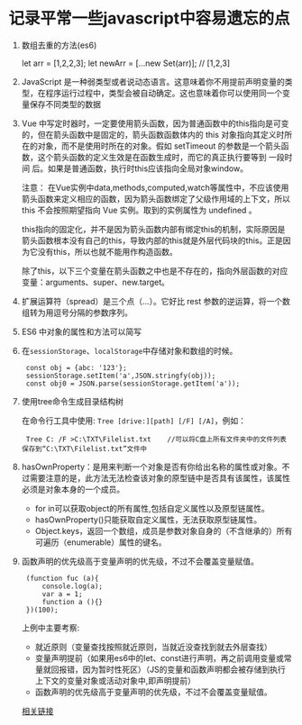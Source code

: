 # 记录平常一些javascript中容易遗忘的点

1. 数组去重的方法(es6)

    let arr = [1,2,2,3];
    let newArr = [...new Set(arr)];  // [1,2,3]

2. JavaScript 是一种弱类型或者说动态语言。这意味着你不用提前声明变量的类型，在程序运行过程中，类型会被自动确定。这也意味着你可以使用同一个变量保存不同类型的数据

3. Vue 中写定时器时，一定要使用箭头函数，因为普通函数中的this指向是可变的，但在箭头函数中是固定的，箭头函数函数体内的 this 对象指向其定义时所在的对象，而不是使用时所在的对象。假如 setTimeout 的参数是一个箭头函数，这个箭头函数的定义生效是在函数生成时，而它的真正执行要等到 一段时间 后。如果是普通函数，执行时this应该指向全局对象window。

    注意： 在Vue实例中data,methods,computed,watch等属性中，不应该使用箭头函数来定义相应的函数，因为箭头函数绑定了父级作用域的上下文，所以 this 不会按照期望指向 Vue 实例。取到的实例属性为 undefined 。

    this指向的固定化，并不是因为箭头函数内部有绑定this的机制，实际原因是箭头函数根本没有自己的this，导致内部的this就是外层代码块的this。正是因为它没有this，所以也就不能用作构造函数。

    除了this，以下三个变量在箭头函数之中也是不存在的，指向外层函数的对应变量：arguments、super、new.target。

4. 扩展运算符（spread）是三个点（...）。它好比 rest 参数的逆运算，将一个数组转为用逗号分隔的参数序列。

5. ES6 中对象的属性和方法可以简写

6. 在`sessionStorage`、`localStorage`中存储对象和数组的时候。

        const obj = {abc: '123'};
        sessionStorage.setItem('a',JSON.stringfy(obj));
        const obj0 = JSON.parse(sessionStorage.getItem('a'));

7. 使用tree命令生成目录结构树

    在命令行工具中使用: `Tree [drive:][path] [/F] [/A]`，例如：

        Tree C: /F >C:\TXT\Filelist.txt    //可以将C盘上所有文件夹中的文件列表保存到“C:\TXT\Filelist.txt”文件中

8. hasOwnProperty：是用来判断一个对象是否有你给出名称的属性或对象。不过需要注意的是，此方法无法检查该对象的原型链中是否具有该属性，该属性必须是对象本身的一个成员。

    * for in可以获取object的所有属性,包括自定义属性以及原型链属性。
    * hasOwnProperty()只能获取自定义属性，无法获取原型链属性。
    * Object.keys，返回一个数组，成员是参数对象自身的（不含继承的）所有可遍历（enumerable）属性的键名。

9. 函数声明的优先级高于变量声明的优先级，不过不会覆盖变量赋值。

        (function fuc (a){
            console.log(a);
            var a = 1;
            function a (){}
        })(100);
    
    上例中主要考察:

    * 就近原则（变量查找按照就近原则，当就近没查找到就去外层查找）
    * 变量声明提前（如果用es6中的let、const进行声明，再之前调用变量或常量就回报错，因为暂时性死区）（JS的变量和函数声明都会被存储到执行上下文的变量对象或活动对象中,即声明提前）
    * 函数声明的优先级高于变量声明的优先级，不过不会覆盖变量赋值。

    [相关链接](https://blog.csdn.net/wy818/article/details/49247675)





